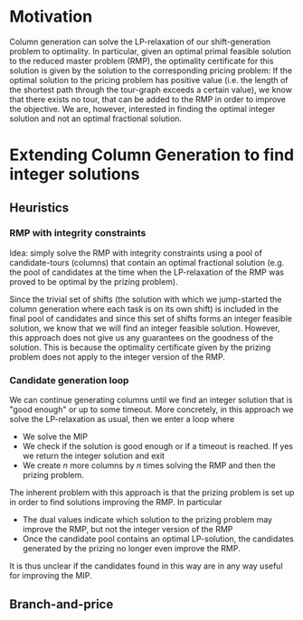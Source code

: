 
# Motivation

Column generation can solve the LP-relaxation of our shift-generation problem to optimality.
In particular, given an optimal primal feasible solution to the reduced master problem (RMP), the optimality certificate for this solution is given by the solution to the corresponding pricing problem:
If the optimal solution to the pricing problem has positive value (i.e. the length of the shortest path through the tour-graph exceeds a certain value), we know that there exists no tour, that can be added to the RMP in order to improve the objective.
We are, however, interested in finding the optimal integer solution and not an optimal fractional solution.

# Extending Column Generation to find integer solutions

## Heuristics

### RMP with integrity constraints

Idea: simply solve the RMP with integrity constraints using a pool of candidate-tours (columns) that contain an optimal fractional solution (e.g. the pool of candidates at the time when the LP-relaxation of the RMP was proved to be optimal by the prizing problem).

Since the trivial set of shifts (the solution with which we jump-started the column generation where each task is on its own shift) is included in the final pool of candidates and since this set of shifts forms an integer feasible solution, we know that we will find an integer feasible solution. 
However, this approach does not give us any guarantees on the goodness of the solution.
This is because the optimality certificate given by the prizing problem does not apply to the integer version of the RMP.

### Candidate generation loop

We can continue generating columns until we find an integer solution that is "good enough" or up to some timeout.
More concretely, in this approach we solve the LP-relaxation as usual, then we enter a loop where 
- We solve the MIP
- We check if the solution is good enough or if a timeout is reached. If yes we return the integer solution and exit
- We create $n$ more columns by $n$ times solving the RMP and then the prizing problem.

The inherent problem with this approach is that the prizing problem is set up in order to find solutions improving the RMP. In particular
- The dual values indicate which solution to the prizing problem may improve the RMP, but not the integer version of the RMP
- Once the candidate pool contains an optimal LP-solution, the candidates generated by the prizing no longer even improve the RMP. 

It is thus unclear if the candidates found in this way are in any way useful for improving the MIP.

## Branch-and-price


